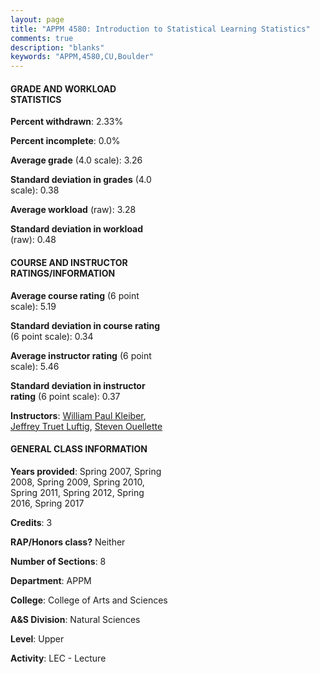 ```yaml
---
layout: page
title: "APPM 4580: Introduction to Statistical Learning Statistics"
comments: true
description: "blanks"
keywords: "APPM,4580,CU,Boulder"
---
```

<head>
<script src="https://ajax.googleapis.com/ajax/libs/jquery/2.1.3/jquery.min.js"></script>
<script src="https://dl.dropboxusercontent.com/s/pc42nxpaw1ea4o9/highcharts.js?dl=0"></script>
<!-- <script src="../assets/js/highcharts.js"></script> -->
<style type="text/css">@font-face {
	font-family: "Bebas Neue";
	src: url(https://www.filehosting.org/file/details/544349/BebasNeue Regular.otf) format("opentype");
	}
	h1.Bebas { 
		font-family: "Bebas Neue", Verdana, Tahoma;
	}
</style>
</head>
<body>
	<div id="container" style="float: right; width: 45%; height: 88%; margin-left: 2.5%; margin-right: 2.5%;"></div>
	<script language="JavaScript">
		$(document).ready(function() {
		var chart = {type: 'column'};
		var title = {text: 'Grade Distribution'};
		var xAxis = {categories: ['A','B','C','D','F'],crosshair: true};
		var yAxis = {min: 0,title: {text: 'Percentage'}};
		var tooltip = {headerFormat: '<center><b><span style="font-size:20px">{point.key}</span></b></center>',
		               pointFormat: '<td style="padding:0"><b>{point.y:.1f}%</b></td>',
		               footerFormat: '</table>',shared: true,useHTML: true};
		var plotOptions = {column: {pointPadding: 0.0,borderWidth: 0}};  
		var credits = {enabled: false};var series= [{name: 'Percent',data: [59.45,24.46,7.53,4.19,4.37,]}];
		var json = {};
		json.chart = chart;
		json.title = title;
		json.tooltip = tooltip;
		json.xAxis = xAxis;
		json.yAxis = yAxis;  
		json.series = series;
		json.plotOptions = plotOptions;  
		json.credits = credits;
		$('#container').highcharts(json);
	});
	</script>
</body>
			   
#### GRADE AND WORKLOAD STATISTICS

**Percent withdrawn**: 2.33%

**Percent incomplete**: 0.0%

**Average grade** (4.0 scale): 3.26

**Standard deviation in grades** (4.0 scale): 0.38

**Average workload** (raw): 3.28

**Standard deviation in workload** (raw): 0.48

#### COURSE AND INSTRUCTOR RATINGS/INFORMATION

**Average course rating** (6 point scale): 5.19

**Standard deviation in course rating** (6 point scale): 0.34

**Average instructor rating** (6 point scale): 5.46

**Standard deviation in instructor rating** (6 point scale): 0.37

**Instructors**: <a href='../../instructors/William_Paul_Kleiber'>William Paul Kleiber</a>, <a href='../../instructors/Jeffrey_Truet_Luftig'>Jeffrey Truet Luftig</a>, <a href='../../instructors/Steven_Ouellette'>Steven Ouellette</a>

#### GENERAL CLASS INFORMATION

**Years provided**: Spring 2007, Spring 2008, Spring 2009, Spring 2010, Spring 2011, Spring 2012, Spring 2016, Spring 2017

**Credits**: 3

**RAP/Honors class?** Neither

**Number of Sections**: 8

**Department**: APPM

**College**: College of Arts and Sciences

**A&S Division**: Natural Sciences

**Level**: Upper

**Activity**: LEC - Lecture
